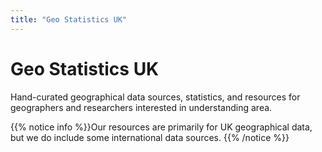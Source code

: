 ```yaml
---
title: "Geo Statistics UK"
---
```


# Geo Statistics UK

Hand-curated geographical data sources, statistics, and resources for geographers and researchers interested in understanding area.

{{% notice info %}}Our resources are primarily for UK geographical data, but we do include some international data sources.
{{% /notice %}}
